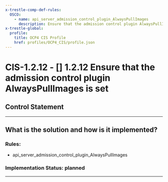 ```yaml
---
x-trestle-comp-def-rules:
  OSCO:
    - name: api_server_admission_control_plugin_AlwaysPullImages
      description: Ensure that the admission control plugin AlwaysPullImages is set
x-trestle-global:
  profile:
    title: OCP4 CIS Profile
    href: profiles/OCP4_CIS/profile.json
---
```


# CIS-1.2.12 - \[\] 1.2.12 Ensure that the admission control plugin AlwaysPullImages is set

## Control Statement

______________________________________________________________________

## What is the solution and how is it implemented?

<!-- For implementation status enter one of: implemented, partial, planned, alternative, not-applicable -->

<!-- Note that the list of rules under ### Rules: is read-only and changes will not be captured after assembly to JSON -->

<!-- Add control implementation description here for control: CIS-1.2.12 -->

### Rules:

  - api_server_admission_control_plugin_AlwaysPullImages

### Implementation Status: planned

______________________________________________________________________
